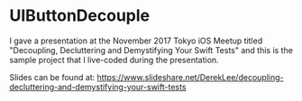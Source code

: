 # UIButtonDecouple

I gave a presentation at the November 2017 Tokyo iOS Meetup titled "Decoupling, Decluttering and Demystifying Your Swift Tests" and this is the sample project that I live-coded during the presentation. 

Slides can be found at: https://www.slideshare.net/DerekLee/decoupling-decluttering-and-demystifying-your-swift-tests
